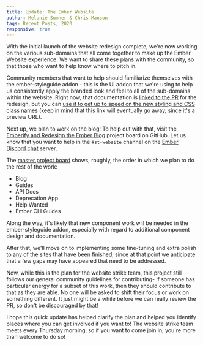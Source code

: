 ```yaml
---
title: Update: The Ember Website
author: Melanie Sumner & Chris Manson
tags: Recent Posts, 2020
responsive: true
---
```


With the initial launch of the website redesign complete, we're now working on the various sub-domains that all come together to make up the Ember Website experience. We want to share these plans with the community, so that those who want to help know where to pitch in. 

Community members that want to help should familiarize themselves with the ember-styleguide addon - this is the UI addon that we're using to help us consistently apply the branded look and feel to all of the sub-domains within the website. Right now, that documentation is [linked to the PR](https://github.com/ember-learn/ember-styleguide/pull/145) for the redesign, but you can [use it to get up to speed on the new styling and CSS class names](https://deploy-preview-145--ember-styleguide.netlify.com/) (keep in mind that this link will eventually go away, since it's a preview URL).  

Next up, we plan to work on the blog! To help out with that, visit the [Emberify and Redesign the Ember Blog](https://github.com/orgs/ember-learn/projects/15) project board on GitHub. Let us know that you want to help in the `#st-website` channel on the [Ember Discord chat](https://discord.gg/emberjs) server.

The [master project board](https://github.com/orgs/ember-learn/projects/39) shows, roughly, the order in which we plan to do the rest of the work: 

- Blog
- Guides
- API Docs
- Deprecation App
- Help Wanted
- Ember CLI Guides

Along the way, it's likely that new component work will be needed in the ember-styleguide addon, especially with regard to additional component design and documentation.

After that, we'll move on to implementing some fine-tuning and extra polish to any of the sites that have been finished, since at that point we anticipate that a few gaps may have appeared that need to be addressed. 

<!--alex ignore just-->
Now, while this is the plan for the website strike team, this project still follows our general community guidelines for contributing- if someone has particular energy for a subset of this work, then they should contribute to that as they are able. No one will be asked to shift their focus or work on something different. It just might be a while before we can really review the PR, so don't be discouraged by that! 

I hope this quick update has helped clarify the plan and helped you identify places where you can get involved if you want to! The website strike team meets every Thursday morning, so if you want to come join in, you're more than welcome to do so!

